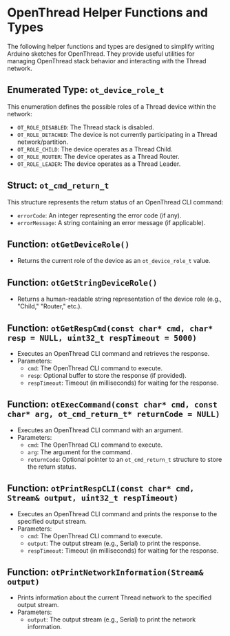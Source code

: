 # OpenThread Helper Functions and Types

The following helper functions and types are designed to simplify writing Arduino sketches for OpenThread. They provide useful utilities for managing OpenThread stack behavior and interacting with the Thread network.

## Enumerated Type: `ot_device_role_t`

This enumeration defines the possible roles of a Thread device within the network:

- `OT_ROLE_DISABLED`: The Thread stack is disabled.
- `OT_ROLE_DETACHED`: The device is not currently participating in a Thread network/partition.
- `OT_ROLE_CHILD`: The device operates as a Thread Child.
- `OT_ROLE_ROUTER`: The device operates as a Thread Router.
- `OT_ROLE_LEADER`: The device operates as a Thread Leader.

## Struct: `ot_cmd_return_t`

This structure represents the return status of an OpenThread CLI command:

- `errorCode`: An integer representing the error code (if any).
- `errorMessage`: A string containing an error message (if applicable).

## Function: `otGetDeviceRole()`

- Returns the current role of the device as an `ot_device_role_t` value.

## Function: `otGetStringDeviceRole()`

- Returns a human-readable string representation of the device role (e.g., "Child," "Router," etc.).

## Function: `otGetRespCmd(const char* cmd, char* resp = NULL, uint32_t respTimeout = 5000)`

- Executes an OpenThread CLI command and retrieves the response.
- Parameters:
  - `cmd`: The OpenThread CLI command to execute.
  - `resp`: Optional buffer to store the response (if provided).
  - `respTimeout`: Timeout (in milliseconds) for waiting for the response.

## Function: `otExecCommand(const char* cmd, const char* arg, ot_cmd_return_t* returnCode = NULL)`

- Executes an OpenThread CLI command with an argument.
- Parameters:
  - `cmd`: The OpenThread CLI command to execute.
  - `arg`: The argument for the command.
  - `returnCode`: Optional pointer to an `ot_cmd_return_t` structure to store the return status.

## Function: `otPrintRespCLI(const char* cmd, Stream& output, uint32_t respTimeout)`

- Executes an OpenThread CLI command and prints the response to the specified output stream.
- Parameters:
  - `cmd`: The OpenThread CLI command to execute.
  - `output`: The output stream (e.g., Serial) to print the response.
  - `respTimeout`: Timeout (in milliseconds) for waiting for the response.

## Function: `otPrintNetworkInformation(Stream& output)`

- Prints information about the current Thread network to the specified output stream.
- Parameters:
  - `output`: The output stream (e.g., Serial) to print the network information.
